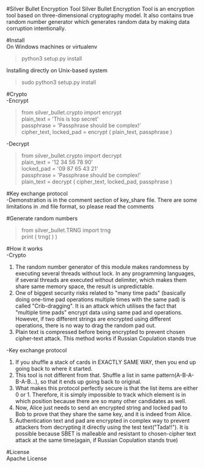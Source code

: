 ﻿#Silver Bullet Encryption Tool
Silver Bullet Encryption Tool is an encryption tool based on three-dimensional cryptography model. It also contains true random number generator which generates random data by making data corruption intentionally.

#Install  
On Windows machines or virtualenv
>python3 setup.py install      

Installing directly on Unix-based system
>sudo python3 setup.py install  


#Crypto    
-Encrypt    
>from silver_bullet.crypto import encrypt    
>plain_text = 'This is top secret'  
>passphrase = 'Passphrase should be complex!'  
>cipher_text, locked_pad = encrypt ( plain_text,  passphrase )   

-Decrypt  
>from  silver_bullet.crypto  import  decrypt  
>plain_text = '12 34 56 78 90'  
>locked_pad = '09 87 65 43 21'   
>passphrase = 'Passphrase should be complex!'  
>plain_text = decrypt ( cipher_text, locked_pad,  passphrase )  

#Key exchange protocol    
-Demonstration is in the comment section of key_share file. There are some limitations in .md file format, so please read the comments  


#Generate random numbers    
>from silver_bullet.TRNG import trng    
>print ( trng( ) )   


#How it works    
-Crypto    
1. The random number generator of this module makes randomness by executing several threads without lock. In any programming languages, if several threads are executed without delimiter, which makes them share same memory space, the result is unpredictable.    
2. One of biggest security risks related to "many time pads" (basically doing one-time pad operations multiple times with the same pad) is called "Crib-dragging". It is an attack which utilises the fact that "multiple time pads" encrypt data using same pad and operations. However, if two different strings are encrypted using different operations, there is no way to drag the random pad out.    
3. Plain text is compressed before being encrypted to prevent chosen cipher-text attack. This method works if Russian Copulation stands true

-Key exchange protocol    
1. If you shuffle a stack of cards in EXACTLY SAME WAY, then you end up going back to where it started.    
2. This tool is not different from that. Shuffle a list in same pattern(A-B-A-B-A-B...), so that it ends up going back to original.    
3. What makes this protocol perfectly secure is that the list items are either 0 or 1. Therefore, it is simply impossible to track which element is in which position because there are so many other candidates as well.    
4. Now, Alice just needs to send an encrypted string and locked pad to Bob to prove that they share the same key, and it is indeed from Alice.    
5. Authentication text and pad are encrypted in complex way to prevent attackers from decrypting it directly using the test text("Tada!!"). It is possible because SBET is malleable and resistant to chosen-cipher text attack at the same time(again, if Russian Copulation stands true)


#License    
Apache License    
